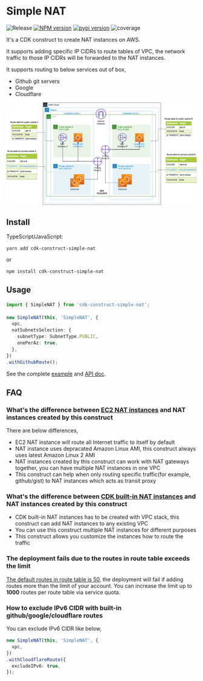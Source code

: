 # Simple NAT

![Release](https://github.com/zxkane/snat/workflows/Release/badge.svg)
[![NPM version](http://img.shields.io/npm/v/cdk-construct-simple-nat.svg?style=flat-square)](https://www.npmjs.com/package/cdk-construct-simple-nat)
[![pypi version](http://img.shields.io/pypi/v/zxkane.cdk-construct-simple-nat.svg?style=flat-square)](https://pypi.org/project/zxkane.cdk-construct-simple-nat/)
![coverage](https://img.shields.io/codecov/c/github/zxkane/snat?style=flat-square)

It's a CDK construct to create NAT instances on AWS. 

It supports adding specific IP CIDRs to route tables of VPC, the network traffic to those IP CIDRs will be forwarded to the NAT instances.

It supports routing to below services out of box,

- Github git servers
- Google
- Cloudflare

![Arch diagram](arch.png)

## Install
TypeScript/JavaScript:

```shell
yarn add cdk-construct-simple-nat
```

or

```shell
npm install cdk-construct-simple-nat
```

## Usage

```ts
import { SimpleNAT } from 'cdk-construct-simple-nat';

new SimpleNAT(this, 'SimpleNAT', {
  vpc,
  natSubnetsSelection: {
    subnetType: SubnetType.PUBLIC,
    onePerAz: true,
  },
})
.withGithubRoute();
```

See the complete [example](example/) and [API doc][api-doc].

## FAQ
### What's the difference between [EC2 NAT instances][nat-instances] and NAT instances created by this construct

There are below differences,

- EC2 NAT instance will route all Internet traffic to itself by default
- NAT instance uses depracated Amazon Linux AMI, this construct always uses latest Amazon Linux 2 AMI
- NAT instances created by this construct can work with NAT gateways together, you can have multiple NAT instances in one VPC
- This construct can help when only routing specific traffic(for example, github/gist) to NAT instances which acts as transit proxy 

### What's the difference between [CDK built-in NAT instances][cdk-ec2-nat-instances] and NAT instances created by this construct

- CDK built-in NAT instances has to be created with VPC stack, this construct can add NAT instances to any existing VPC
- You can use this construct multiple NAT instances for different purposes
- This construct allows you customize the instances how to route the traffic

### The deployment fails due to the routes in route table exceeds the limit

[The default routes in route table is 50][vpc-limits-route-tables], the deployment will fail if adding routes more than the limit of your account. 
You can increase the limit up to **1000** routes per route table via service quota.

### How to exclude IPv6 CIDR with built-in github/google/cloudflare routes

You can exclude IPv6 CIDR like below,

```ts
new SimpleNAT(this, 'SimpleNAT', {
  vpc,
})
.withCloudflareRoute({
  excludeIPv6: true,
});
```

[nat-instances]: https://docs.aws.amazon.com/cdk/api/latest/docs/aws-ec2-readme.html#using-nat-instances
[cdk-ec2-nat-instances]: https://docs.aws.amazon.com/cdk/api/latest/docs/aws-ec2-readme.html#using-nat-instances
[api-doc]: ./API.md
[vpc-limits-route-tables]: https://docs.aws.amazon.com/vpc/latest/userguide/amazon-vpc-limits.html#vpc-limits-route-tables
